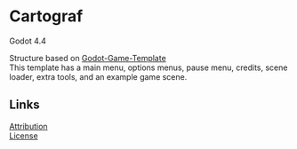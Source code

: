 # Cartograf
Godot 4.4

Structure based on [Godot-Game-Template](https://github.com/Maaack/Godot-Game-Template/)  
This template has a main menu, options menus, pause menu, credits, scene loader, extra tools, and an example game scene.  

## Links
[Attribution](/ATTRIBUTION.md)  
[License](/LICENSE.txt)  
